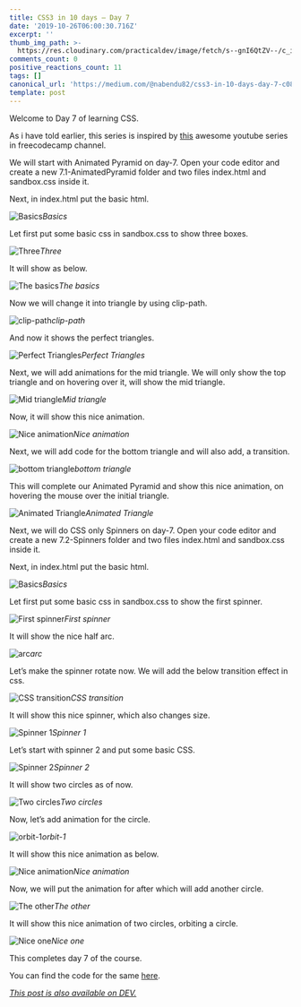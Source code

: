 ```yaml
---
title: CSS3 in 10 days — Day 7
date: '2019-10-26T06:00:30.716Z'
excerpt: ''
thumb_img_path: >-
  https://res.cloudinary.com/practicaldev/image/fetch/s--gnI6QtZV--/c_imagga_scale,f_auto,fl_progressive,h_420,q_auto,w_1000/https://res.cloudinary.com/practicaldev/image/fetch/s--DW0WPYlP--/c_imagga_scale%2Cf_auto%2Cfl_progressive%2Ch_420%2Cq_auto%2Cw_1000/https://thepracticaldev.s3.amazonaws.com/i/0dr2xew9fszaw00e8qwf.jpeg
comments_count: 0
positive_reactions_count: 11
tags: []
canonical_url: 'https://medium.com/@nabendu82/css3-in-10-days-day-7-c08d00312a4c'
template: post
---
```

Welcome to Day 7 of learning CSS.

As i have told earlier, this series is inspired by [this](https://www.youtube.com/watch?v=pmKyG3NBY_k&list=PLWKjhJtqVAbl1AfjiGyYxwpdAPi5v-1OU) awesome youtube series in freecodecamp channel.

We will start with Animated Pyramid on day-7. Open your code editor and create a new 7.1-AnimatedPyramid folder and two files index.html and sandbox.css inside it.

Next, in index.html put the basic html.

![Basics](https://cdn-images-1.medium.com/max/2880/1*H53GzUL4rCVfXG0jcin8cA.png)*Basics*

Let first put some basic css in sandbox.css to show three boxes.

![Three](https://cdn-images-1.medium.com/max/2880/1*xsNTpTmonfgYUOZP4NcsmA.png)*Three*

It will show as below.

![The basics](https://cdn-images-1.medium.com/max/2880/1*bC5_t_dMIp__4ohfLDJ4YQ.png)*The basics*

Now we will change it into triangle by using clip-path.

![clip-path](https://cdn-images-1.medium.com/max/2880/1*MEDoS7J_1-txa5vQ4YjX9w.png)*clip-path*

And now it shows the perfect triangles.

![Perfect Triangles](https://cdn-images-1.medium.com/max/2880/1*Wd4QZSe3Nsw9e_GPm_dTog.png)*Perfect Triangles*

Next, we will add animations for the mid triangle. We will only show the top triangle and on hovering over it, will show the mid triangle.

![Mid triangle](https://cdn-images-1.medium.com/max/2880/1*h9J0iXFp37I737io8KGaWw.png)*Mid triangle*

Now, it will show this nice animation.

![Nice animation](https://cdn-images-1.medium.com/max/2000/1*fokHID0hPuIFqYn-OTtM5Q.gif)*Nice animation*

Next, we will add code for the bottom triangle and will also add, a transition.

![bottom triangle](https://cdn-images-1.medium.com/max/2880/1*5ohT0w6im1m_0fpSpBEfgg.png)*bottom triangle*

This will complete our Animated Pyramid and show this nice animation, on hovering the mouse over the initial triangle.

![Animated Triangle](https://cdn-images-1.medium.com/max/2000/1*wvBAhzcsSDpozG4IdRdBqw.gif)*Animated Triangle*

Next, we will do CSS only Spinners on day-7. Open your code editor and create a new 7.2-Spinners folder and two files index.html and sandbox.css inside it.

Next, in index.html put the basic html.

![Basics](https://cdn-images-1.medium.com/max/2880/1*JkXdZW2MS7fz2w73vkprKA.png)*Basics*

Let first put some basic css in sandbox.css to show the first spinner.

![First spinner](https://cdn-images-1.medium.com/max/2880/1*oHJV1Zv03mjC-L3CbFIO_Q.png)*First spinner*

It will show the nice half arc.

![arc](https://cdn-images-1.medium.com/max/2880/1*heBvrG90IudHaUPVOy8UFg.png)*arc*

Let’s make the spinner rotate now. We will add the below transition effect in css.

![CSS transition](https://cdn-images-1.medium.com/max/2880/1*XMOq6IUHzZkKcu9un0SmlQ.png)*CSS transition*

It will show this nice spinner, which also changes size.

![Spinner 1](https://cdn-images-1.medium.com/max/2000/1*ckqY3XHHRRgWJjJc-VFSjg.gif)*Spinner 1*

Let’s start with spinner 2 and put some basic CSS.

![Spinner 2](https://cdn-images-1.medium.com/max/2880/1*iElnAhtr_5QSyK1f8TnrSQ.png)*Spinner 2*

It will show two circles as of now.

![Two circles](https://cdn-images-1.medium.com/max/2880/1*Qwq0bokyOZHZcusRP3Rc0w.png)*Two circles*

Now, let’s add animation for the circle.

![orbit-1](https://cdn-images-1.medium.com/max/2880/1*sFOHN3B-SAde0H9qgGfOBA.png)*orbit-1*

It will show this nice animation as below.

![Nice animation](https://cdn-images-1.medium.com/max/2000/1*1ovTRZvXuTmRdY3BK7pnLQ.gif)*Nice animation*

Now, we will put the animation for after which will add another circle.

![The other](https://cdn-images-1.medium.com/max/2880/1*mfC3fttHELLcB5Mgb0GXhg.png)*The other*

It will show this nice animation of two circles, orbiting a circle.

![Nice one](https://cdn-images-1.medium.com/max/2000/1*UhgOGPoMTtNBCSeXJ0MltQ.gif)*Nice one*

This completes day 7 of the course. 

You can find the code for the same [here](https://github.com/nabendu82/CSS10days).


*[This post is also available on DEV.](https://dev.to/nabendu82/css3-in-10-days-day-7-14oi)*


<script>
const parent = document.getElementsByTagName('head')[0];
const script = document.createElement('script');
script.type = 'text/javascript';
script.src = 'https://cdnjs.cloudflare.com/ajax/libs/iframe-resizer/4.1.1/iframeResizer.min.js';
script.charset = 'utf-8';
script.onload = function() {
    window.iFrameResize({}, '.liquidTag');
};
parent.appendChild(script);
</script>    
